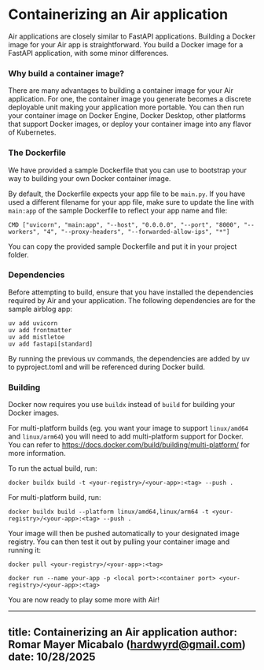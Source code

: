 # Containerizing an Air application

Air applications are closely similar to FastAPI applications. Building a Docker image for your Air app is straightforward. You build a Docker image for a FastAPI application, with some minor differences.

### Why build a container image? 

There are many advantages to building a container image for your Air application. For one, the container image you generate becomes a discrete deployable unit making your application more portable. You can then run your container image on Docker Engine, Docker Desktop, other platforms that support Docker images, or deploy your container image into any flavor of Kubernetes.

### The Dockerfile

We have provided a sample Dockerfile that you can use to bootstrap your way to building your own Docker container image.

By default, the Dockerfile expects your app file to be `main.py`. If you have used a different filename for your app file, make sure to update the line with `main:app` of the sample Dockerfile to reflect your app name and file:

`CMD ["uvicorn", "main:app", "--host", "0.0.0.0", "--port", "8000", "--workers", "4", "--proxy-headers", "--forwarded-allow-ips", "*"]`

You can copy the provided sample Dockerfile and put it in your project folder.

### Dependencies

Before attempting to build, ensure that you have installed the dependencies required by Air and your application. The following dependencies are for the sample airblog app:

```
uv add uvicorn
uv add frontmatter
uv add mistletoe
uv add fastapi[standard]
```

By running the previous uv commands, the dependencies are added by uv to pyproject.toml and will be referenced during Docker build.

### Building

Docker now requires you use `buildx` instead of `build` for building your Docker images.

For multi-platform builds (eg. you want your image to support `linux/amd64` and `linux/arm64`) you will need to add multi-platform support for Docker. You can refer to https://docs.docker.com/build/building/multi-platform/ for more information.

To run the actual build, run:

`docker buildx build -t <your-registry>/<your-app>:<tag> --push . `

For multi-platform build, run:

`docker buildx build --platform linux/amd64,linux/arm64 -t <your-registry>/<your-app>:<tag> --push . `

Your image will then be pushed automatically to your designated image registry. You can then test it out by pulling your container image and running it:

`docker pull <your-registry>/<your-app>:<tag>`

`docker run --name your-app -p <local port>:<container port> <your-registry>/<your-app>:<tag>`

You are now ready to play some more with Air!

---
title: Containerizing an Air application
author: Romar Mayer Micabalo (hardwyrd@gmail.com)
date: 10/28/2025
---
